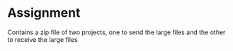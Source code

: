 # Assignment
Contains a zip file of two projects, one to send the large files and the other to receive the large files
